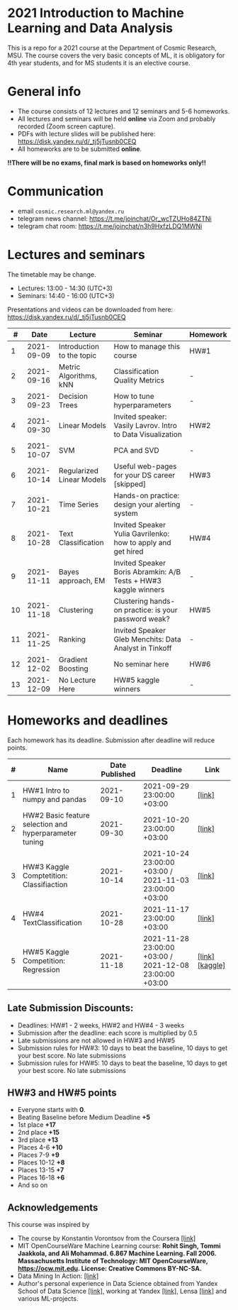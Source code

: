 # 2021 Introduction to Machine Learning and Data Analysis 

This is a repo for a 2021 course at the Department of Cosmic Research, MSU. 
The course covers the very basic concepts of ML, it is obligatory for 4th year students, and for MS students it is an elective course.

# General info
- The course consists of 12 lectures and 12 seminars and 5-6 homeworks.
- All lectures and seminars will be held **online** via Zoom and probably recorded (Zoom screen capture).
- PDFs with lecture slides will be published here: https://disk.yandex.ru/d/_tj5jTusnb0CEQ
- All homeworks are to be submitted **online**.

**!!There will be no exams, final mark is based on homeworks only!!**

# Communication
- email `cosmic.research.ml@yandex.ru`
- telegram news channel: https://t.me/joinchat/Or_wcTZUHo84ZTNi
- telegram chat room: https://t.me/joinchat/n3h9HxfzLDQ1MWNi


# Lectures and seminars
The timetable may be change.
- Lectures: 13:00 - 14:30 (UTC+3)
- Seminars: 14:40 - 16:00 (UTC+3)

Presentations and videos can be downloaded from here: https://disk.yandex.ru/d/_tj5jTusnb0CEQ

| #  | Date | Lecture | Seminar | Homework |
| -- | ---- | ------- | ------- | -------- |
| 1  | 2021-09-09 | Introduction to the topic | How to manage this course | HW#1 |
| 2  | 2021-09-16 | Metric Algorithms, kNN | Classification Quality Metrics | - |
| 3  | 2021-09-23 | Decision Trees | How to tune hyperparameters| - |
| 4  | 2021-09-30 | Linear Models | Invited speaker: Vasily Lavrov. Intro to Data Visualization | HW#2 |
| 5  | 2021-10-07 | SVM | PCA and SVD | - |
| 6  | 2021-10-14 | Regularized Linear Models | Useful web-pages for your DS career [skipped]| HW#3 |
| 7  | 2021-10-21 | Time Series | Hands-on practice: design your alerting system| - |
| 8  | 2021-10-28| Text Classification | Invited Speaker Yulia Gavrilenko: how to apply and get hired | HW#4 |
| 9  | 2021-11-11 | Bayes approach, EM | Invited Speaker Boris Abramkin: A/B Tests + HW#3 kaggle winners | - |
| 10 | 2021-11-18 | Clustering| Clustering hands-on practice: is your password weak?| HW#5 |
| 11 | 2021-11-25 | Ranking | Invited Speaker Gleb Menchits: Data Analyst in Tinkoff | - |
| 12 | 2021-12-02 | Gradient Boosting | No seminar here | HW#6 |
| 13 | 2021-12-09| No Lecture Here | HW#5 kaggle winners | - |



# Homeworks and deadlines
Each homework has its deadline. Submission after deadline will reduce points.

| #   | Name | Date Published | Deadline |  Link |
| --- | ---- | -------------- | -------- | -- |
| 1  | HW#1  Intro to numpy and pandas | 2021-09-10 | 2021-09-29 23:00:00 +03:00 | [[link]](https://github.com/cosmic-research-ml-edu/intro_ml_2021/tree/main/homeworks/hw01) |
| 2  | HW#2  Basic feature selection and hyperparameter tuning | 2021-09-30 | 2021-10-20 23:00:00 +03:00 | [[link]](https://github.com/cosmic-research-ml-edu/intro_ml_2021/tree/main/homeworks/hw02) |
| 3  | HW#3  Kaggle Comptetition: Classifiaction | 2021-10-14 | 2021-10-24 23:00:00 +03:00 / 2021-11-03 23:00:00 +03:00| [[link]](https://github.com/cosmic-research-ml-edu/intro_ml_2021/tree/main/homeworks/hw03) |
| 4  | HW#4  TextClassification | 2021-10-28 | 2021-11-17 23:00:00 +03:00 | [[link]](https://github.com/cosmic-research-ml-edu/intro_ml_2021/blob/main/homeworks/hw04/lab04.ipynb) |
| 5  | HW#5  Kaggle Competition: Regression | 2021-11-18 | 2021-11-28 23:00:00 +03:00 / 2021-12-08 23:00:00 +03:00| [[link]](https://github.com/cosmic-research-ml-edu/intro_ml_2021/tree/main/homeworks/hw05) [[kaggle]](https://www.kaggle.com/t/1983d10beb564708831c8d9310bee37d) | 


## Late Submission Discounts:
- Deadlines: HW#1 - 2 weeks, HW#2 and HW#4 - 3 weeks
- Submission after the deadline: each score is multiplied by 0.5
- Late submissions are not allowed in HW#3 and HW#5
- Submission rules for HW#3: 10 days to beat the baseline, 10 days to get your best score. No late submissions
- Submission rules for HW#5: 10 days to beat the baseline, 10 days to get your best score. No late submissions


## HW#3 and HW#5 points
- Everyone starts with **0**.
- Beating Baseline before Medium Deadline **+5**
- 1st place **+17**
- 2nd place **+15**
- 3rd place **+13**
- Places 4-6 **+10**
- Places 7-9 **+9**
- Places 10-12 **+8**
- Places 13-15 **+7**
- Places 16-18 **+6**
- And so on

## Acknowledgements

This course was inspired by
-  The course by Konstantin Vorontsov from the Coursera [[link]](https://ru.coursera.org/learn/vvedenie-mashinnoe-obuchenie)
- MIT OpenCourseWare Machine Learning course: **Rohit Singh, Tommi Jaakkola, and Ali Mohammad. 6.867 Machine Learning. Fall 2006. Massachusetts Institute of Technology: MIT OpenCourseWare, https://ocw.mit.edu. License: Creative Commons BY-NC-SA.**
- Data Mining In Action: [[link]](https://www.youtube.com/channel/UCop3CelRVvrchG5lsPyxvHg/videos)
- Author's personal experience in Data Science obtained from Yandex School of Data Science [[link]](https://yandexdataschool.com/), working at Yandex [[link]](https://yandex.ru/company/), Lensa [[link]](https://lensa.com/about-us) and various ML-projects.
